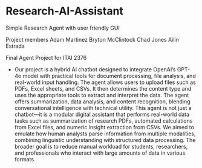 # Research-AI-Assistant
Simple Research Agent with user friendly GUI

Project members 
Adam Martinez 
Bryton McClintock 
Chad Jones 
Ailin Estrada

Final Agent Project for ITAI 2376

- Our project is a hybrid AI chatbot designed to integrate OpenAI’s GPT-4o model with practical tools for document processing, file analysis, and real-world input handling. The agent allows users to upload files such as PDFs, Excel sheets, and CSVs. It then determines the content type and uses the appropriate tools to extract and interpret the data. The agent offers summarization, data analysis, and content recognition, blending conversational intelligence with technical utility.
This agent is not just a chatbot—it is a modular digital assistant that performs real-world data tasks such as summarization of research PDFs, automated calculations from Excel files, and numeric insight extraction from CSVs. We aimed to emulate how human analysts parse information from multiple modalities, combining linguistic understanding with structured data processing. The broader goal is to reduce manual workload for students, researchers, and professionals who interact with large amounts of data in various formats.
